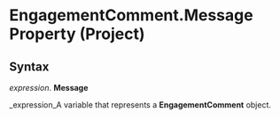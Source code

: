 
# EngagementComment.Message Property (Project)

## Syntax

 _expression_. **Message**

 _expression_A variable that represents a  **EngagementComment** object.

